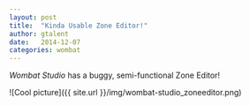 ```yaml
---
layout: post
title:  "Kinda Usable Zone Editor!"
author: gtalent
date:   2014-12-07
categories: wombat
---
```


*Wombat Studio* has a buggy, semi-functional Zone Editor!

![Cool picture]({{ site.url }}/img/wombat-studio_zoneeditor.png)
